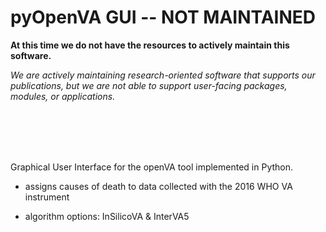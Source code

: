 # pyOpenVA GUI  -- NOT MAINTAINED

**At this time we do not have the resources to actively maintain this software.** 

*We are actively maintaining research-oriented software that supports
our publications, but we are not able to support user-facing packages, modules,
or applications.*

<br><br><br><br>



Graphical User Interface for the openVA tool implemented in Python.  

* assigns causes of death to data collected with the 2016 WHO VA instrument

* algorithm options: InSilicoVA & InterVA5


<!---
# Downloading and Installing the GUI

Installer files are available for Windows (msi) and macOS (dmg) on the [Releases](https://github.com/verbal-autopsy-software/pyopenva_GUI/releases) page.

#### Additonal steps for macOS

Since we are not official Apple developers (and the GUI is not available in the App store), macOS users need the following steps
to run the GUI (from the downloaded dmg installer file)

* In a Finder window, double-click the pyopenVA.dmg file, which should mount the image and show the pyopeVA.app icon -- do NOT double click the pyopenVA.app icon

* Open a Terminal: Applications &rarr; Utilities &rarr; Terminal.app

* Run the following command in the terminal:
  
  `xattr -cr /path/to/pyopenVA.app`
  
  (the path is probably /Volumes/pyopenVA/pyopenVA.app)

* Run the following command in the terminal:

  `open /path/to/pyopenVA.app`


# Build Details

* Developing with PyQt5, building with [cx_Freeze](https://cx-freeze.readthedocs.io/en/latest/index.html)

* Building app/executable 

  + Windows:  `python setup.py bdist_msi`
  + Mac: `python setup.py bdist_dmg`

* Build docs with: `sphinx-build -b html docs/source/ pyopenva/docs -a`
  + this is included in setup.py


# Acknowledgements & Notes

* This application is a reimplementation of the **R** package [**openVA: Automated Method for Verbal Autopsy**](https://cran.r-project.org/package=openVA) by Zehang Richard Li, Jason Thomas, Tyler H. McCormick, and Samuel J. Clark.

* The purpose of this reimplementation is to make the openVA tools: 1) easy to install, 2) much faster, and 3) much easier to operate using a point-and-click graphical user interface.

* [Jason Thomas](https://ipr.osu.edu/people/thomas.3912) is mostly responsible for the code in this package, with help from Sherry Zhao and Eungang Choi. Samual J. Clark, with input from Robert Mswia and Martin Bratchi, created the idea for this application and oversaw its creation. The CRVS Improvement program at [Vital Strategies](https://www.vitalstrategies.org) supported the creation of this application.


# Known Bugs

* Fixed:
  + GUI crashes on Mac when trying to view help documentation
    - cx_Freeze [Issue 933](https://github.com/marcelotduarte/cx_Freeze/issues/933)
    - fixed with cx_Freeze version 6.15.12

--->
